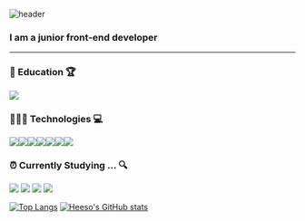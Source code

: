 ![header](https://capsule-render.vercel.app/api?type=waving&color=gradient&height=150&section=header&text=heeso&fontSize=50)

### I am a junior front-end developer
---

### 📝 Education 🏆
<img src="https://img.shields.io/badge/Techit_FE_School-9999FF?style=for-the-badge&logo=lionair&logoColor=white">

### 👩🏻‍💻 Technologies 💻
<div style="display:flex;">
<img src="https://img.shields.io/badge/html5-E34F26?style=for-the-badge&logo=html5&logoColor=white">
<img src="https://img.shields.io/badge/css-1572B6?style=for-the-badge&logo=css3&logoColor=white">
<img src="https://img.shields.io/badge/Tailwind-38B2AC?style=for-the-badge&logo=tailwind-css&logoColor=white">
<img src="https://img.shields.io/badge/javascript-F7DF1E?style=for-the-badge&logo=javascript&logoColor=black">
<img src="https://img.shields.io/badge/Sass-CC6699?style=for-the-badge&logo=Sass&logoColor=white">
<img src="https://img.shields.io/badge/react-61DAFB?style=for-the-badge&logo=react&logoColor=black">
<img src="https://img.shields.io/badge/pocketbase-FFCA28?style=for-the-badge&logo=pocketbase&logoColor=white">
</div>

### ⏰ Currently Studying ... 🔍

<img src="https://img.shields.io/badge/javascript-F7DF1E?style=for-the-badge&logo=javascript&logoColor=black"> <img src="https://img.shields.io/badge/react-61DAFB?style=for-the-badge&logo=react&logoColor=black"> <img src = "https://img.shields.io/badge/TypeScript-007ACC?style=for-the-badge&logo=typescript&logoColor=white"> <img src = "	https://img.shields.io/badge/Vue.js-35495E?style=for-the-badge&logo=vue.js&logoColor=4FC08D">

[![Top Langs](https://github-readme-stats.vercel.app/api/top-langs/?username=h2s0&layout=compact)](https://github.com/h2s0/github-readme-stats)
[![Heeso's GitHub stats](https://github-readme-stats.vercel.app/api?username=h2s0)](https://github.com/h2s0/github-readme-stats)
